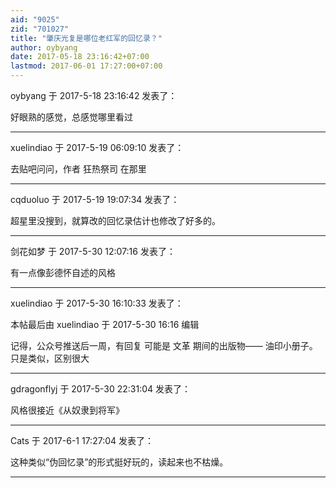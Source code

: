 ```yaml
---
aid: "9025"
zid: "701027"
title: "肇庆光复是哪位老红军的回忆录？"
author: oybyang
date: 2017-05-18 23:16:42+07:00
lastmod: 2017-06-01 17:27:00+07:00
---
```


oybyang 于 2017-5-18 23:16:42 发表了：

好眼熟的感觉，总感觉哪里看过

---

xuelindiao 于 2017-5-19 06:09:10 发表了：

去贴吧问问，作者 狂热祭司 在那里

---

cqduoluo 于 2017-5-19 19:07:34 发表了：

超星里没搜到，就算改的回忆录估计也修改了好多的。

---

剑花如梦 于 2017-5-30 12:07:16 发表了：

有一点像彭德怀自述的风格

---

xuelindiao 于 2017-5-30 16:10:33 发表了：

本帖最后由 xuelindiao 于 2017-5-30 16:16 编辑

记得，公众号推送后一周，有回复 可能是 文革 期间的出版物—— 油印小册子。只是类似，区别很大

---

gdragonflyj 于 2017-5-30 22:31:04 发表了：

风格很接近《从奴隶到将军》

---

Cats 于 2017-6-1 17:27:04 发表了：

这种类似“伪回忆录”的形式挺好玩的，读起来也不枯燥。

---
